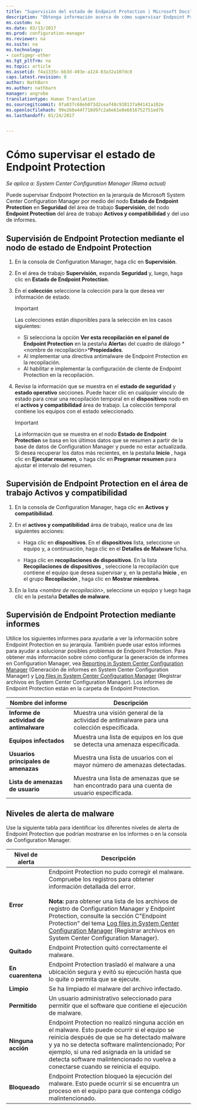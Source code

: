```yaml
---
title: "Supervisión del estado de Endpoint Protection | Microsoft Docs"
description: "Obtenga información acerca de cómo supervisar Endpoint Protection en la jerarquía de System Center Configuration Manager."
ms.custom: na
ms.date: 03/13/2017
ms.prod: configuration-manager
ms.reviewer: na
ms.suite: na
ms.technology:
- configmgr-other
ms.tgt_pltfrm: na
ms.topic: article
ms.assetid: f4a1335c-bb3d-493e-a124-83a32a107dc8
caps.latest.revision: 8
author: NathBarn
ms.author: nathbarn
manager: angrobe
translationtype: Human Translation
ms.sourcegitcommit: 0fa837c68eb073d2ceaf48c938137a94141a102e
ms.openlocfilehash: 99e266e44f718d97c2a6e61e8e6816752751ed7b
ms.lasthandoff: 01/24/2017


---
```

# <a name="how-to-monitor-endpoint-protection-status"></a>Cómo supervisar el estado de Endpoint Protection

*Se aplica a: System Center Configuration Manager (Rama actual)*

Puede supervisar Endpoint Protection en la jerarquía de Microsoft System Center Configuration Manager por medio del nodo **Estado de Endpoint Protection** en **Seguridad** del área de trabajo **Supervisión**, del nodo **Endpoint Protection** del área de trabajo **Activos y compatibilidad** y del uso de informes.  

##  <a name="BKMK_1"></a> Supervisión de Endpoint Protection mediante el nodo de estado de Endpoint Protection  

1.  En la consola de Configuration Manager, haga clic en **Supervisión**.  

2.  En el área de trabajo **Supervisión**, expanda **Seguridad** y, luego, haga clic en **Estado de Endpoint Protection**.  

3.  En el **colección** seleccione la colección para la que desea ver información de estado.  

    > [!IMPORTANT]  
    >  Las colecciones están disponibles para la selección en los casos siguientes:  
    >   
    >  -   Si selecciona la opción **Ver esta recopilación en el panel de Endpoint Protection** en la pestaña **Alerta**s del cuadro de diálogo *<nombre de recopilación\>***Propiedades**.  
    > -   Al implementar una directiva antimalware de Endpoint Protection en la recopilación.  
    > -   Al habilitar e implementar la configuración de cliente de Endpoint Protection en la recopilación.  

4.  Revise la información que se muestra en el **estado de seguridad** y **estado operativo** secciones. Puede hacer clic en cualquier vínculo de estado para crear una recopilación temporal en el **dispositivos** nodo en el **activos y compatibilidad** área de trabajo. La colección temporal contiene los equipos con el estado seleccionado.  

    > [!IMPORTANT]  
    >  La información que se muestra en el nodo **Estado de Endpoint Protection** se basa en los últimos datos que se resumen a partir de la base de datos de Configuration Manager y puede no estar actualizada. Si desea recuperar los datos más recientes, en la pestaña **Inicio** , haga clic en **Ejecutar resumen**, o haga clic en **Programar resumen** para ajustar el intervalo del resumen.  

##  <a name="BKMK_2"></a> Supervisión de Endpoint Protection en el área de trabajo Activos y compatibilidad  

1.  En la consola de Configuration Manager, haga clic en **Activos y compatibilidad**.  

2.  En el **activos y compatibilidad** área de trabajo, realice una de las siguientes acciones:  

    -   Haga clic en **dispositivos**. En el **dispositivos** lista, seleccione un equipo y, a continuación, haga clic en el **Detalles de Malware** ficha.  

    -   Haga clic en **recopilaciones de dispositivos**. En la lista **Recopilaciones de dispositivos** , seleccione la recopilación que contiene el equipo que desea supervisar y, en la pestaña **Inicio** , en el grupo **Recopilación** , haga clic en **Mostrar miembros**.  

3.  En la lista *<nombre de recopilación\>*, seleccione un equipo y luego haga clic en la pestaña **Detalles de malware**.  

##  <a name="BKMK_3"></a> Supervisión de Endpoint Protection mediante informes  
 Utilice los siguientes informes para ayudarle a ver la información sobre Endpoint Protection en su jerarquía. También puede usar estos informes para ayudar a solucionar posibles problemas de Endpoint Protection. Para obtener más información sobre cómo configurar la generación de informes en Configuration Manager, vea [Reporting in System Center Configuration Manager](../../core/servers/manage/reporting.md) (Generación de informes en System Center Configuration Manager) y [Log files in System Center Configuration Manager](../../core/plan-design/hierarchy/log-files.md) (Registrar archivos en System Center Configuration Manager). Los informes de Endpoint Protection están en la carpeta de Endpoint Protection.  

|Nombre del informe|Descripción|  
|-----------------|-----------------|  
|**Informe de actividad de antimalware**|Muestra una visión general de la actividad de antimalware para una colección especificada.|  
|**Equipos infectados**|Muestra una lista de equipos en los que se detecta una amenaza especificada.|  
|**Usuarios principales de amenazas**|Muestra una lista de usuarios con el mayor número de amenazas detectadas.|  
|**Lista de amenazas de usuario**|Muestra una lista de amenazas que se han encontrado para una cuenta de usuario especificada.|  

## <a name="malware-alert-levels"></a>Niveles de alerta de malware  
 Use la siguiente tabla para identificar los diferentes niveles de alerta de Endpoint Protection que podrían mostrarse en los informes o en la consola de Configuration Manager.  

|Nivel de alerta|Descripción|  
|-----------------|-----------------|  
|**Error**|Endpoint Protection no pudo corregir el malware. Compruebe los registros para obtener información detallada del error.<br /><br /> **Nota:** para obtener una lista de los archivos de registro de Configuration Manager y Endpoint Protection, consulte la sección C"Endpoint Protection" del tema [Log files in System Center Configuration Manager](../../core/plan-design/hierarchy/log-files.md) (Registrar archivos en System Center Configuration Manager).|  
|**Quitado**|Endpoint Protection quitó correctamente el malware.|  
|**En cuarentena**|Endpoint Protection trasladó el malware a una ubicación segura y evitó su ejecución hasta que lo quite o permita que se ejecute.|  
|**Limpio**|Se ha limpiado el malware del archivo infectado.|  
|**Permitido**|Un usuario administrativo seleccionado para permitir que el software que contiene el ejecución de malware.|  
|**Ninguna acción**|Endpoint Protection no realizó ninguna acción en el malware. Esto puede ocurrir si el equipo se reinicia después de que se ha detectado malware y ya no se detecta software malintencionado; Por ejemplo, si una red asignada en la unidad se detecta software malintencionado no vuelva a conectarse cuando se reinicia el equipo.|  
|**Bloqueado**|Endpoint Protection bloqueó la ejecución del malware. Esto puede ocurrir si se encuentra un proceso en el equipo para que contenga código malintencionado.|

